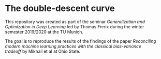 # The double-descent curve

This repository was created as part of the seminar _Generalization and Optimization in Deep Learning_ led by Thomas Frerix
during the winter semester 2019/2020 at the TU Munich.

The goal is to reproduce the results of the findings of the paper _Reconciling modern machine learning practices with the classical bias-variance tradeoff_ by Mikhail et al at Ohio State.

